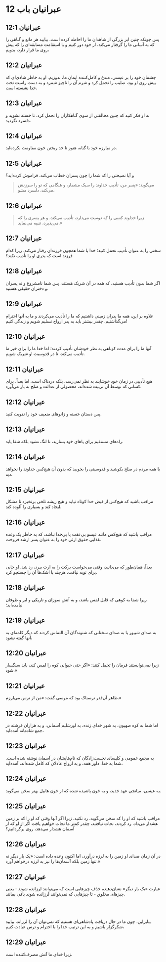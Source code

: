 # عبرانیان باب 12

## عبرانیان 12:1

پس چونکه چنین ابر بزرگی از شاهدان ما را احاطه کرده است، بیایید هر مانع و گناهی را که به آسانی ما را گرفتار می‌کند، از خود دور کنیم و با استقامت مسابقه‌ای را که پیش روی ما قرار دارد، بدویم،

## عبرانیان 12:2

چشمان خود را بر عیسی، مبدع و کامل‌کننده ایمان ما، بدوزیم. او به خاطر شادی‌ای که پیش روی او بود، صلیب را تحمل کرد و شرم آن را ناچیز شمرد و به دست راست تخت خدا نشسته است.

## عبرانیان 12:3

به او فکر کنید که چنین مخالفتی از سوی گناهکاران را تحمل کرد، تا خسته نشوید و دلسرد نگردید.

## عبرانیان 12:4

در مبارزه خود با گناه، هنوز تا حد ریختن خون مقاومت نکرده‌اید.

## عبرانیان 12:5

و آیا نصیحتی را که شما را چون پسران خطاب می‌کند، فراموش کرده‌اید؟

> می‌گوید: «پسر من، تأدیب خداوند را سبک مشمار،
> و هنگامی که تو را سرزنش می‌کند، دلسرد مشو،

## عبرانیان 12:6

> زیرا خداوند کسی را که دوست می‌دارد، تأدیب می‌کند،
> و هر پسری را که می‌پذیرد، تنبیه می‌نماید.»

## عبرانیان 12:7

سختی را به عنوان تأدیب تحمل کنید؛ خدا با شما همچون فرزندان رفتار می‌کند. زیرا کدام فرزند است که پدری او را تأدیب نکند؟

## عبرانیان 12:8

اگر شما بدون تأدیب هستید، که همه در آن شریک هستند، پس شما نامشروع و نه پسران و دختران حقیقی هستید.

## عبرانیان 12:9

علاوه بر این، همه ما پدران زمینی داشتیم که ما را تأدیب می‌کردند و ما به آنها احترام می‌گذاشتیم. چقدر بیشتر باید به پدر ارواح تسلیم شویم و زندگی کنیم!

## عبرانیان 12:10

آنها ما را برای مدت کوتاهی به نظر خودشان تأدیب کردند؛ اما خدا ما را برای خیر ما تأدیب می‌کند، تا در قدوسیت او شریک شویم.

## عبرانیان 12:11

هیچ تأدیبی در زمان خود خوشایند به نظر نمی‌رسد، بلکه دردناک است. اما بعداً، برای کسانی که توسط آن تربیت شده‌اند، محصولی از عدالت و صلح به بار می‌آورد.

## عبرانیان 12:12

پس دستان خسته و زانوهای ضعیف خود را تقویت کنید.

## عبرانیان 12:13

راه‌های مستقیم برای پاهای خود بسازید، تا لنگ نشود بلکه شفا یابد.

## عبرانیان 12:14

با همه مردم در صلح بکوشید و قدوسیتی را بجویید که بدون آن هیچ‌کس خداوند را نخواهد دید.

## عبرانیان 12:15

مراقب باشید که هیچ‌کس از فیض خدا کوتاه نیاید و هیچ ریشه تلخی برنخیزد تا مشکل ایجاد کند و بسیاری را آلوده کند.

## عبرانیان 12:16

مراقب باشید که هیچ‌کس مانند عیسو بی‌عفت یا بی‌خدا نباشد، که به خاطر یک وعده غذایی حقوق ارثی خود را به عنوان پسر ارشد فروخت.

## عبرانیان 12:17

بعداً، همان‌طور که می‌دانید، وقتی می‌خواست برکت را به ارث ببرد، رد شد. او جایی برای توبه نیافت، هرچند با اشک‌ها آن را جستجو کرد.

## عبرانیان 12:18

زیرا شما به کوهی که قابل لمس باشد، و به آتش سوزان و تاریکی و ابر و طوفان نیامده‌اید؛

## عبرانیان 12:19

به صدای شیپور یا به صدای سخنانی که شنوندگان آن التماس کردند که دیگر کلمه‌ای به آنها گفته نشود،

## عبرانیان 12:20

زیرا نمی‌توانستند فرمان را تحمل کنند: «اگر حتی حیوانی کوه را لمس کند، باید سنگسار شود.»

## عبرانیان 12:21

ظاهر آن‌قدر ترسناک بود که موسی گفت: «من از ترس می‌لرزم.»

## عبرانیان 12:22

اما شما به کوه صهیون، به شهر خدای زنده، به اورشلیم آسمانی، و به هزاران فرشته در جمع شادمانه آمده‌اید،

## عبرانیان 12:23

به مجمع عمومی و کلیسای نخست‌زادگان که نام‌هایشان در آسمان نوشته شده است. شما به خدا، داور همه، و به ارواح عادلان که کامل شده‌اند، آمده‌اید،

## عبرانیان 12:24

به عیسی، میانجی عهد جدید، و به خون پاشیده شده که از خون هابیل بهتر سخن می‌گوید.

## عبرانیان 12:25

مراقب باشید که او را که سخن می‌گوید، رد نکنید. زیرا اگر آنها وقتی که او را که بر زمین هشدار می‌داد، رد کردند، نجات نیافتند، چقدر کمتر ما نجات خواهیم یافت اگر از او که از آسمان هشدار می‌دهد، روی برگردانیم؟

## عبرانیان 12:26

در آن زمان صدای او زمین را به لرزه درآورد، اما اکنون وعده داده است: «یک بار دیگر نه تنها زمین بلکه آسمان‌ها را نیز به لرزه درخواهم آورد.»

## عبرانیان 12:27

عبارت «یک بار دیگر» نشان‌دهنده حذف چیزهایی است که می‌توانند لرزانده شوند - یعنی چیزهای مخلوق - تا چیزهایی که نمی‌توانند لرزانده شوند باقی بمانند.

## عبرانیان 12:28

بنابراین، چون ما در حال دریافت پادشاهی‌ای هستیم که نمی‌توان آن را لرزاند، بیایید شکرگزار باشیم و به این ترتیب خدا را با احترام و ترس عبادت کنیم،

## عبرانیان 12:29

زیرا خدای ما آتش مصرف‌کننده است.
